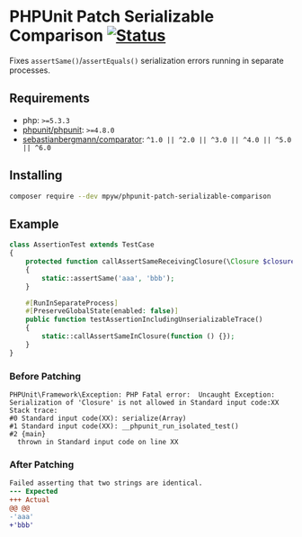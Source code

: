 # PHPUnit Patch Serializable Comparison [![Status](https://github.com/mpyw/phpunit-patch-serializable-comparison/actions/workflows/test.yml/badge.svg?branch=master)](https://github.com/mpyw/phpunit-patch-serializable-comparison/actions)

Fixes `assertSame()`/`assertEquals()` serialization errors running in separate processes.

## Requirements

- php: `>=5.3.3`
- [phpunit/phpunit](https://github.com/sebastianbergmann/phpunit): `>=4.8.0`
- [sebastianbergmann/comparator](https://github.com/sebastianbergmann/comparator): `^1.0 || ^2.0 || ^3.0 || ^4.0 || ^5.0 || ^6.0`

## Installing

```bash
composer require --dev mpyw/phpunit-patch-serializable-comparison
```

## Example

```php
class AssertionTest extends TestCase
{
    protected function callAssertSameReceivingClosure(\Closure $closure)
    {
        static::assertSame('aaa', 'bbb');
    }

    #[RunInSeparateProcess]
    #[PreserveGlobalState(enabled: false)]
    public function testAssertionIncludingUnserializableTrace()
    {
        static::callAssertSameInClosure(function () {});
    }
}
```

### Before Patching

```
PHPUnit\Framework\Exception: PHP Fatal error:  Uncaught Exception: Serialization of 'Closure' is not allowed in Standard input code:XX
Stack trace:
#0 Standard input code(XX): serialize(Array)
#1 Standard input code(XX): __phpunit_run_isolated_test()
#2 {main}
  thrown in Standard input code on line XX
```

### After Patching

```diff
Failed asserting that two strings are identical.
--- Expected
+++ Actual
@@ @@
-'aaa'
+'bbb'
```
